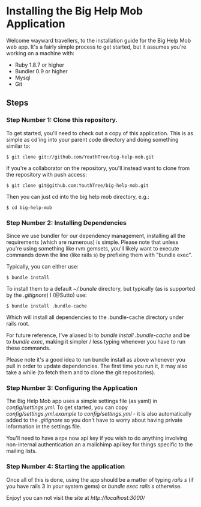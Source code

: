 # Installing the Big Help Mob Application #

Welcome wayward travellers, to the installation guide for the Big Help Mob web app.
It's a fairly simple process to get started, but it assumes you're working on a machine
with:

- Ruby 1.8.7 or higher
- Bundler 0.9 or higher
- Mysql
- Git

## Steps ##

### Step Number 1: Clone this repository. ###

To get started, you'll need to check out a copy of this application. This is as simple
as cd'ing into your parent code directory and doing something similar to:

    $ git clone git://github.com/YouthTree/big-help-mob.git

If you're a collaborator on the repository, you'll instead want to clone from the
repository with push access:

    $ git clone git@github.com:YouthTree/big-help-mob.git

Then you can just cd into the big help mob directory, e.g.:

    $ cd big-help-mob
    
### Step Number 2: Installing Dependencies ###

Since we use bundler for our dependency management, installing all the requirements (which are
numerous) is simple. Please note that unless you're using something like rvm gemsets, you'll
likely want to execute commands down the line (like rails s) by prefixing them with "bundle exec".

Typically, you can either use:

    $ bundle install
    
To install them to a default _~/.bundle_ directory, but typically (as is supported by the _.gitignore_)
I (@Sutto) use:

    $ bundle install .bundle-cache

Which will install all dependencies to the .bundle-cache directory under rails root.

For future reference, I've aliased bi to _bundle install .bundle-cache_ and be to _bundle exec_,
making it simpler / less typing whenever you have to run these commands.

Please note it's a good idea to run bundle install as above whenever you pull in order to
update dependencies. The first time you run it, it may also take a while (to fetch them and
to clone the git repositories).

### Step Number 3: Configuring the Application ###

The Big Help Mob app uses a simple settings file (as yaml) in _config/settings.yml_. To get started,
you can copy _config/settings.yml.example_ to _config/settings.yml_ - it is also automatically added
to the _.gitignore_ so you don't have to worry about having private information in the settings file.

You'll need to have a rpx now api key if you wish to do anything involving non-internal authentication
an a mailchimp api key for things specific to the mailing lists.

### Step Number 4: Starting the application ###

Once all of this is done, using the app should be a matter of typing _rails s_ (if you have
rails 3 in your system gems) or _bundle exec rails s_ otherwise.

Enjoy! you can not visit the site at _http://localhost:3000/_
